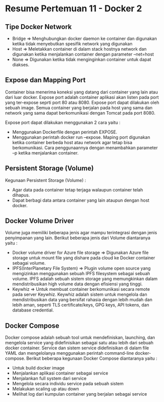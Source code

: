 # Resume Pertemuan 11 - Docker 2
## Tipe Docker Network
- Bridge => Menghubungkan docker daemon ke container dan digunakan ketika tidak menyebutkan spesifik network yang digunakan
- Host => Meletakkan container di dalam stack hostnya network dan digunakan ketika menjalankan container dengan parameter –net=host
- None => Digunakan ketika tidak menginginkan container untuk dapat diakses.

## Expose dan Mapping Port
Container bisa menerima koneksi yang datang dari container yang lain atau dari luar docker. Expose port adalah container aplikasi 
akan listen pada port yang ter-expose seprti port 80 atau 8080. Expose port dapat dilakukan oleh sebuah image. Semua container yang 
berjalan pada host yang sama dan network yang sama dapat berkomunikasi dengan Tomcat pada port 8080.

Expose port dapat dilakukan menggunakan 2 cara yaitu :
- Menggunakan Dockerfile dengan perintah EXPOSE.
- Menggunakan perintah docker run –expose.
Maping port digunakan ketika container berbeda host atau network agar tetap bisa berkomunikasi. Cara penggunaannya dengan menambahkan 
parameter –p ketika menjalankan container.

## Persistent Storage (Volume)
Kegunaan Persistent Storage (Volume) :
- Agar data pada container tetap terjaga walaupun container telah dihapus.
- Dapat berbagi data antara container yang lain ataupun dengan host docker.

## Docker Volume Driver
Volume juga memiliki beberapa jenis agar mampu terintegrasi dengan jenis penyimpanan yang lain. Berikut beberapa jenis dari Volume diantaranya yaitu :
- Docker volume driver for Azure file storage => Digunakan Azure file storage untuk mount file yang dishare pada cloud ke Docker container sebagai volume.
- IPFS(InterPlanetary File System) => Plugin volume open source yang mengizinkan menggunakan sebuah IPFS filesystem sebagai sebuah volume. IPFS adalah 
sebuah sistem storage yang memungkinkan dalam mendistribusikan high volume data dengan efisiensi yang tinggi.
- Keywhiz => Untuk membuat container berkomunikasi secara remote pada server Keywhiz. Keywhiz adalah sistem untuk mengelola dan mendistribusikan data 
yang bersifat rahasia dengan lebih mudah dan lebih aman, seperti TLS certificate/keys, GPG keys, API tokens, dan database credential.

## Docker Compose
Docker compose adalah sebuah tool untuk mendefiniskan, launching, dan mengelola service yang didefinisikan sebagai satu atau lebih dari sebuah docker 
container. Service dan sistem service didefinisikan di dalam file YAML dan mengelolanya menggunakan perintah command-line docker-compose. Berikut beberapa kegunaan Docker Compose diantaranya yaitu :
- Untuk build docker image
- Menjalankan aplikasi container sebagai service
- Menjalankan full system dari service
- Mengelola secara individu service pada sebuah sistem
- Melakukan scaling up atau down
- Melihat log dari kumpulan container yang berjalan sebagai service





